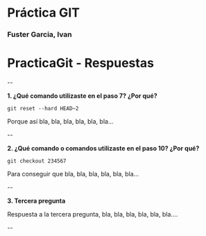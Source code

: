 # Práctica GIT

### Fuster Garcia, Ivan

# PracticaGit - Respuestas

--

**1. ¿Qué comando utilizaste en el paso 7? ¿Por qué?**

`git reset --hard HEAD~2` 

Porque así bla, bla, bla, bla, bla, bla...

--

**2. ¿Qué comando o comandos utilizaste en el paso 10? ¿Por qué?**

`git checkout 234567` 

Para conseguir que  bla, bla, bla, bla, bla, bla...

--

**3. Tercera pregunta**

Respuesta a la tercera pregunta, bla, bla, bla, bla, bla, bla....

--

